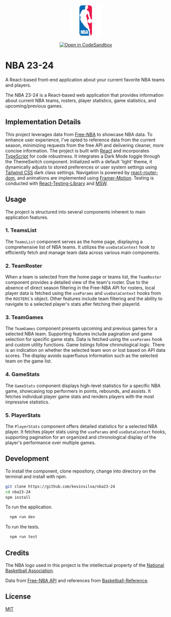 <p align="center"><img src="./src/assets/nba_logo.png" width="100"></p>

<div align="center">

<a href="">[![Open in CodeSandbox](https://img.shields.io/badge/Open%20in-CodeSandbox-success?style=flat-square&logo=codesandbox)](https://codesandbox.io/p/github/kevinsilva/nba23-24/main?layout=%257B%2522sidebarPanel%2522%253A%2522EXPLORER%2522%252C%2522rootPanelGroup%2522%253A%257B%2522direction%2522%253A%2522horizontal%2522%252C%2522contentType%2522%253A%2522UNKNOWN%2522%252C%2522type%2522%253A%2522PANEL_GROUP%2522%252C%2522id%2522%253A%2522ROOT_LAYOUT%2522%252C%2522panels%2522%253A%255B%257B%2522type%2522%253A%2522PANEL_GROUP%2522%252C%2522contentType%2522%253A%2522UNKNOWN%2522%252C%2522direction%2522%253A%2522vertical%2522%252C%2522id%2522%253A%2522clqpk57nf00063b6isu5cus2i%2522%252C%2522sizes%2522%253A%255B70%252C30%255D%252C%2522panels%2522%253A%255B%257B%2522type%2522%253A%2522PANEL_GROUP%2522%252C%2522contentType%2522%253A%2522EDITOR%2522%252C%2522direction%2522%253A%2522horizontal%2522%252C%2522id%2522%253A%2522EDITOR%2522%252C%2522panels%2522%253A%255B%257B%2522type%2522%253A%2522PANEL%2522%252C%2522contentType%2522%253A%2522EDITOR%2522%252C%2522id%2522%253A%2522clqpk57ne00023b6i3scrm69c%2522%257D%255D%257D%252C%257B%2522type%2522%253A%2522PANEL_GROUP%2522%252C%2522contentType%2522%253A%2522SHELLS%2522%252C%2522direction%2522%253A%2522horizontal%2522%252C%2522id%2522%253A%2522SHELLS%2522%252C%2522panels%2522%253A%255B%257B%2522type%2522%253A%2522PANEL%2522%252C%2522contentType%2522%253A%2522SHELLS%2522%252C%2522id%2522%253A%2522clqpk57ne00043b6igrtxdus1%2522%257D%255D%252C%2522sizes%2522%253A%255B100%255D%257D%255D%257D%252C%257B%2522type%2522%253A%2522PANEL_GROUP%2522%252C%2522contentType%2522%253A%2522DEVTOOLS%2522%252C%2522direction%2522%253A%2522vertical%2522%252C%2522id%2522%253A%2522DEVTOOLS%2522%252C%2522panels%2522%253A%255B%257B%2522type%2522%253A%2522PANEL%2522%252C%2522contentType%2522%253A%2522DEVTOOLS%2522%252C%2522id%2522%253A%2522clqpk57ne00053b6ieu2f25d5%2522%257D%255D%252C%2522sizes%2522%253A%255B100%255D%257D%255D%252C%2522sizes%2522%253A%255B50%252C50%255D%257D%252C%2522tabbedPanels%2522%253A%257B%2522clqpk57ne00023b6i3scrm69c%2522%253A%257B%2522tabs%2522%253A%255B%257B%2522id%2522%253A%2522clqpk57ne00013b6i82pt4ye1%2522%252C%2522mode%2522%253A%2522permanent%2522%252C%2522type%2522%253A%2522FILE%2522%252C%2522filepath%2522%253A%2522%252FREADME.md%2522%257D%255D%252C%2522id%2522%253A%2522clqpk57ne00023b6i3scrm69c%2522%252C%2522activeTabId%2522%253A%2522clqpk57ne00013b6i82pt4ye1%2522%257D%252C%2522clqpk57ne00053b6ieu2f25d5%2522%253A%257B%2522id%2522%253A%2522clqpk57ne00053b6ieu2f25d5%2522%252C%2522activeTabId%2522%253A%2522clqpka8z800pr3b6iyblbszbm%2522%252C%2522tabs%2522%253A%255B%257B%2522type%2522%253A%2522TASK_PORT%2522%252C%2522taskId%2522%253A%2522dev%2522%252C%2522port%2522%253A5173%252C%2522id%2522%253A%2522clqpka8z800pr3b6iyblbszbm%2522%252C%2522mode%2522%253A%2522permanent%2522%252C%2522path%2522%253A%2522%252F%2522%257D%255D%257D%252C%2522clqpk57ne00043b6igrtxdus1%2522%253A%257B%2522id%2522%253A%2522clqpk57ne00043b6igrtxdus1%2522%252C%2522activeTabId%2522%253A%2522clqpk5a3b005u3b6iq0jfdid5%2522%252C%2522tabs%2522%253A%255B%257B%2522id%2522%253A%2522clqpk57ne00033b6ieylea4l7%2522%252C%2522mode%2522%253A%2522permanent%2522%252C%2522type%2522%253A%2522TERMINAL%2522%252C%2522shellId%2522%253A%2522clqpk595j001teei8cteu1oup%2522%257D%252C%257B%2522type%2522%253A%2522TASK_LOG%2522%252C%2522taskId%2522%253A%2522dev%2522%252C%2522id%2522%253A%2522clqpk5a3b005u3b6iq0jfdid5%2522%252C%2522mode%2522%253A%2522permanent%2522%257D%252C%257B%2522type%2522%253A%2522TASK_LOG%2522%252C%2522taskId%2522%253A%2522CSB_RUN_OUTSIDE_CONTAINER%253D1%2520devcontainer%2520templates%2520apply%2520--template-id%2520%255C%2522ghcr.io%252Fdevcontainers%252Ftemplates%252Ftypescript-node%255C%2522%2520--template-args%2520%27%257B%257D%27%2520--features%2520%27%255B%255D%27%2522%252C%2522id%2522%253A%2522clqpk6kvu009f3b6iv02jpm4y%2522%252C%2522mode%2522%253A%2522permanent%2522%257D%255D%257D%257D%252C%2522showDevtools%2522%253Atrue%252C%2522showShells%2522%253Atrue%252C%2522showSidebar%2522%253Atrue%252C%2522sidebarPanelSize%2522%253A15%257D)</a>

</div>

# NBA 23-24

A React-based front-end application about your current favorite NBA teams and players.

The NBA 23-24 is a React-based web application that provides information about current NBA teams, rosters, player statistics, game statistics, and upcoming/previous games.

## Implementation Details

This project leverages data from [Free-NBA](https://rapidapi.com/theapiguy/api/free-nba) to showcase NBA data. To enhance user experience, I've opted to reference data from the current season, minimizing requests from the free API and delivering cleaner, more concise information. The project is built with [React](https://react.dev/) and incorporates [TypeScript](https://www.typescriptlang.org/) for code robustness. It integrates a Dark Mode toggle through the ThemeSwitch component. Initialized with a default 'light' theme, it dynamically adjusts to stored preferences or user system settings using [Tailwind CSS](https://tailwindcss.com) dark class settings. Navigation is powered by [react-router-dom](https://www.npmjs.com/package/react-router-dom), and animations are implemented using [Framer-Motion](https://www.framer.com/motion/). Testing is conducted with [React-Testing-Library](https://testing-library.com/docs/react-testing-library/intro/) and [MSW](https://mswjs.io/).

## Usage

The project is structured into several components inherent to main application features.

### 1. TeamsList

The `TeamsList` component serves as the home page, displaying a comprehensive list of NBA teams. It utilizes the `useDataContext` hook to efficiently fetch and manage team data across various main components.

### 2. TeamRoster

When a team is selected from the home page or teams list, the `TeamRoster` component provides a detailed view of the team's roster. Due to the absence of direct season filtering in the Free-NBA API for rosters, local player data is fetched using the `useParams` and `useDataContext` hooks from the `ROSTERS`´s object. Other features include team filtering and the ability to navigate to a selected player's stats after fetching their playerId.

### 3. TeamGames

The `TeamGames` component presents upcoming and previous games for a selected NBA team. Supporting features include pagination and game selection for specific game stats. Data is fetched using the `useParams` hook and custom utility functions. Game listings follow chronological logic. There is an indication on whether the selected team won or lost based on API data scores. The display avoids superfluous information such as the selected team on the game list.

### 4. GameStats

The `GameStats` component displays high-level statistics for a specific NBA game, showcasing top performers in points, rebounds, and assists. It fetches individual player game stats and renders players with the most impressive statistics.

### 5. PlayerStats

The `PlayerStats` component offers detailed statistics for a selected NBA player. It fetches player stats using the `useParams` and `useDataContext` hooks, supporting pagination for an organized and chronological display of the player's performance over multiple games.

## Development

To install the component, clone repository, change into directory on the terminal and install with npm.

```bash
git clone https://github.com/kevinsilva/nba23-24
cd nba23-24
npm install
```

To run the application.

```bash
  npm run dev
```

To run the tests.

```bash
  npm run test
```

## Credits

The NBA logo used in this project is the intellectual property of the [National Basketball Association](https://www.nba.com/).

Data from [Free-NBA API](https://rapidapi.com/theapiguy/api/free-nba) and references from [Basketball-Reference](https://www.basketball-reference.com/).

## License

[MIT](https://choosealicense.com/licenses/mit/)
